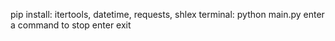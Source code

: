 pip install: itertools, datetime, requests, shlex
terminal: python main.py
enter a command
to stop enter exit
